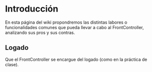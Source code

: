 # Introducción #

En esta página del wiki propondremos las distintas labores o funcionalidades comunes que pueda llevar a cabo al FrontController, analizando sus pros y sus contras.

## Logado ##

Que el FrontController se encargue del logado (como en la práctica de clase).
